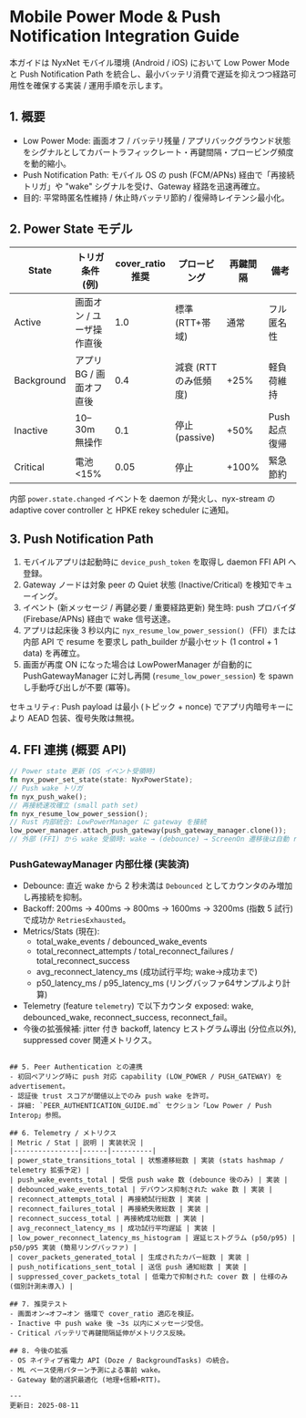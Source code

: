 # Mobile Power Mode & Push Notification Integration Guide

本ガイドは NyxNet モバイル環境 (Android / iOS) において Low Power Mode と Push Notification Path を統合し、最小バッテリ消費で遅延を抑えつつ経路可用性を確保する実装 / 運用手順を示します。

## 1. 概要
- Low Power Mode: 画面オフ / バッテリ残量 / アプリバックグラウンド状態をシグナルとしてカバートラフィックレート・再鍵間隔・プロービング頻度を動的縮小。
- Push Notification Path: モバイル OS の push (FCM/APNs) 経由で「再接続トリガ」や "wake" シグナルを受け、Gateway 経路を迅速再確立。
- 目的: 平常時匿名性維持 / 休止時バッテリ節約 / 復帰時レイテンシ最小化。

## 2. Power State モデル
| State | トリガ条件 (例) | cover_ratio 推奨 | プロービング | 再鍵間隔 | 備考 |
|-------|----------------|-----------------|--------------|---------|------|
| Active | 画面オン / ユーザ操作直後 | 1.0 | 標準 (RTT+帯域) | 通常 | フル匿名性 |
| Background | アプリ BG / 画面オフ直後 | 0.4 | 減衰 (RTTのみ低頻度) | +25% | 軽負荷維持 |
| Inactive | 10–30m 無操作 | 0.1 | 停止 (passive) | +50% | Push 起点復帰 |
| Critical | 電池 <15% | 0.05 | 停止 | +100% | 緊急節約 |

内部 `power.state.changed` イベントを daemon が発火し、nyx-stream の adaptive cover controller と HPKE rekey scheduler に通知。

## 3. Push Notification Path
1. モバイルアプリは起動時に `device_push_token` を取得し daemon FFI API へ登録。
2. Gateway ノードは対象 peer の Quiet 状態 (Inactive/Critical) を検知でキューイング。
3. イベント (新メッセージ / 再鍵必要 / 重要経路更新) 発生時: push プロバイダ(Firebase/APNs) 経由で wake 信号送達。
4. アプリは起床後 3 秒以内に `nyx_resume_low_power_session()`（FFI）または内部 API で resume を要求し path_builder が最小セット (1 control + 1 data) を再確立。
5. 画面が再度 ON になった場合は LowPowerManager が自動的に PushGatewayManager に対し再開 (`resume_low_power_session`) を spawn し手動呼び出しが不要 (冪等)。

セキュリティ: Push payload は最小 (トピック + nonce) でアプリ内暗号キーにより AEAD 包装、復号失敗は無視。

## 4. FFI 連携 (概要 API)
```rust
// Power state 更新 (OS イベント受領時)
fn nyx_power_set_state(state: NyxPowerState);
// Push wake トリガ
fn nyx_push_wake();
// 再接続速攻確立 (small path set)
fn nyx_resume_low_power_session();
// Rust 内部統合: LowPowerManager に gateway を接続
low_power_manager.attach_push_gateway(push_gateway_manager.clone());
// 外部 (FFI) から wake 受領時: wake → (debounce) → ScreenOn 遷移後は自動 resume
```

### PushGatewayManager 内部仕様 (実装済)
- Debounce: 直近 wake から 2 秒未満は `Debounced` としてカウンタのみ増加し再接続を抑制。
- Backoff: 200ms → 400ms → 800ms → 1600ms → 3200ms (指数 5 試行) で成功か `RetriesExhausted`。
- Metrics/Stats (現在):
	- total_wake_events / debounced_wake_events
	- total_reconnect_attempts / total_reconnect_failures / total_reconnect_success
	- avg_reconnect_latency_ms (成功試行平均; wake→成功まで)
	- p50_latency_ms / p95_latency_ms (リングバッファ64サンプルより計算)
- Telemetry (feature `telemetry`) で以下カウンタ exposed: wake, debounced_wake, reconnect_success, reconnect_fail。
- 今後の拡張候補: jitter 付き backoff, latency ヒストグラム導出 (分位点以外), suppressed cover 関連メトリクス。
```

## 5. Peer Authentication との連携
- 初回ペアリング時に push 対応 capability (LOW_POWER / PUSH_GATEWAY) を advertisement。
- 認証後 trust スコアが閾値以上でのみ push wake を許可。
- 詳細: `PEER_AUTHENTICATION_GUIDE.md` セクション「Low Power / Push Interop」参照。

## 6. Telemetry / メトリクス
| Metric / Stat | 説明 | 実装状況 |
|----------------|------|----------|
| power_state_transitions_total | 状態遷移総数 | 実装 (stats hashmap / telemetry 拡張予定) |
| push_wake_events_total | 受信 push wake 数 (debounce 後のみ) | 実装 |
| debounced_wake_events_total | デバウンス抑制された wake 数 | 実装 |
| reconnect_attempts_total | 再接続試行総数 | 実装 |
| reconnect_failures_total | 再接続失敗総数 | 実装 |
| reconnect_success_total | 再接続成功総数 | 実装 |
| avg_reconnect_latency_ms | 成功試行平均遅延 | 実装 |
| low_power_reconnect_latency_ms_histogram | 遅延ヒストグラム (p50/p95) | p50/p95 実装 (簡易リングバッファ) |
| cover_packets_generated_total | 生成されたカバー総数 | 実装 |
| push_notifications_sent_total | 送信 push 通知総数 | 実装 |
| suppressed_cover_packets_total | 低電力で抑制された cover 数 | 仕様のみ (個別計測未導入) |

## 7. 推奨テスト
- 画面オン→オフ→オン 循環で cover_ratio 適応を検証。
- Inactive 中 push wake 後 ~3s 以内にメッセージ受信。
- Critical バッテリで再鍵間隔延伸がメトリクス反映。

## 8. 今後の拡張
- OS ネイティブ省電力 API (Doze / BackgroundTasks) の統合。
- ML ベース使用パターン予測による事前 wake。
- Gateway 動的選択最適化 (地理+信頼+RTT)。

---
更新日: 2025-08-11
